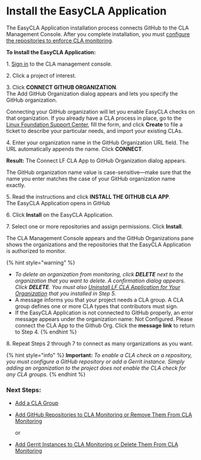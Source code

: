 # Install the EasyCLA Application

The EasyCLA Application installation process connects GitHub to the CLA Management Console. After you complete installation, you must [configure the repositories to enforce CLA monitoring](add-github-repositories-to-cla-monitoring-or-remove-them-from-cla-monitoring.md).

**To Install the EasyCLA Application:**

1\. [Sign in](sign-in-to-the-easycla-management-console.md) to the CLA management console.

2\. Click a project of interest.

3\. Click **CONNECT GITHUB ORGANIZATION**.\
The Add GitHub Organization dialog appears and lets you specify the GitHub organization.

Connecting your GitHub organization will let you enable EasyCLA checks on that organization. If you already have a CLA process in place, go to the [Linux Foundation Support Center](https://jira.linuxfoundation.org/plugins/servlet/theme/portal/4/create/143), fill the form, and click **Create** to file a ticket to describe your particular needs, and import your existing CLAs.

4\. Enter your organization name in the GitHub Organization URL field. The URL automatically appends the name. Click **CONNECT**.

**Result:** The Connect LF CLA App to GitHub Organization dialog appears.

The GitHub organization name value is case-sensitive—make sure that the name you enter matches the case of your GitHub organization name exactly.

5\. Read the instructions and click **INSTALL THE GITHUB CLA APP**.\
​The EasyCLA Application opens in GitHub

6\. Click **Install** on the EasyCLA Application.

7\. Select one or more repositories and assign permissions. Click **Install**.

The CLA Management Console appears and the GitHub Organizations pane shows the organizations and the repositories that the EasyCLA Application is authorized to monitor.

{% hint style="warning" %}
* _To delete an organization from monitoring, click **DELETE** next to the organization that you want to delete. A confirmation dialog appears. Click **DELETE**. You must also_ [_Uninstall LF CLA Application for Your Organization_](uninstall-the-easycla-application.md) _that you installed in Step 5._
* A message informs you that your project needs a CLA group. A CLA group defines one or more CLA types that contributors must sign.
* If the EasyCLA Application is not connected to GitHub properly, an error message appears under the organization name: Not Configured. Please connect the CLA App to the Github Org. Click the **message link** to return to Step 4.
{% endhint %}

8\. Repeat Steps 2 through 7 to connect as many organizations as you want.

{% hint style="info" %}
**Important:** _To enable a CLA check on a repository, you must configure a GitHub repository or add a Gerrit instance. Simply adding an organization to the project does not enable the CLA check for any CLA groups._
{% endhint %}

### Next Steps:

* [Add a CLA Group](add-a-cla-group.md)
*   [Add GitHub Repositories to CLA Monitoring or Remove Them From CLA Monitoring](add-github-repositories-to-cla-monitoring-or-remove-them-from-cla-monitoring.md)

    or
* [Add Gerrit Instances to CLA Monitoring or Delete Them From CLA Monitoring](add-gerrit-instances-to-cla-monitoring-or-delete-them-from-cla-monitoring.md)
